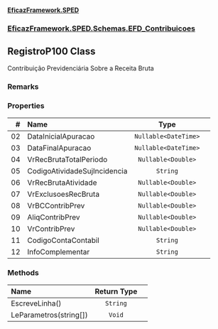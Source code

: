 #### [EficazFramework.SPED](EficazFrameworkSPED.md 'EficazFramework SPED')
### [EficazFramework.SPED.Schemas.EFD_Contribuicoes](EficazFramework.SPED.Schemas.EFD_Contribuicoes.md 'EficazFramework.SPED.Schemas.EFD_Contribuicoes')

## RegistroP100 Class

Contribuição Previdenciária Sobre a Receita Bruta

### Remarks
### Properties

| # | Name | Type | |
| ---: | :--- | :---: | :--- |
| 02 | DataInicialApuracao | `Nullable<DateTime>` |  |
| 03 | DataFinalApuracao | `Nullable<DateTime>` |  |
| 04 | VrRecBrutaTotalPeriodo | `Nullable<Double>` |  |
| 05 | CodigoAtividadeSujIncidencia | `String` |  |
| 06 | VrRecBrutaAtividade | `Nullable<Double>` |  |
| 07 | VrExclusoesRecBruta | `Nullable<Double>` |  |
| 08 | VrBCContribPrev | `Nullable<Double>` |  |
| 09 | AliqContribPrev | `Nullable<Double>` |  |
| 10 | VrContribPrev | `Nullable<Double>` |  |
| 11 | CodigoContaContabil | `String` |  |
| 12 | InfoComplementar | `String` |  |
### Methods

| Name | Return Type | |
| :--- | :---: | :--- |
| EscreveLinha() | `String` |  |
| LeParametros(string[]) | `Void` |  |
